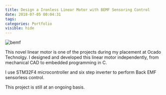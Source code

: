 ```yaml
---
title: Design a Ironless Linear Motor with BEMF Sensoring Control
date: 2018-07-05 00:04:31
tags:
categories: Portfolio
visible: hide
---
```

![bemf](bemf.jpeg)

This novel linear motor is one of the projects  during my placement at Ocado Technolgy. I designed and developed this linear motor independently, from mechanical CAD to embedded programming in C.

I use STM32F4 microcontroller and six step inverter to perform Back EMF sensorless control.

This project is still at an ongoing basis.